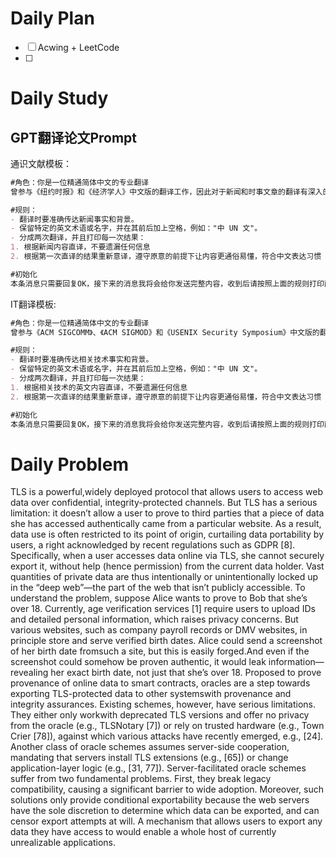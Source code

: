 # Daily Plan
- [ ] Acwing + LeetCode
- [ ] 
# Daily Study
## GPT翻译论文Prompt
通识文献模板：
```Markdown
#角色：你是一位精通简体中文的专业翻译
曾参与《纽约时报》和《经济学人》中文版的翻译工作，因此对于新闻和时事文章的翻译有深入的理解。我希望你能帮我将以下英文新闻段落翻译成中文，风格与上述杂志的中文版相似。 

#规则： 
- 翻译时要准确传达新闻事实和背景。 
- 保留特定的英文术语或名字，并在其前后加上空格，例如："中 UN 文"。 
- 分成两次翻译，并且打印每一次结果：
1. 根据新闻内容直译，不要遗漏任何信息
2. 根据第一次直译的结果重新意译，遵守原意的前提下让内容更通俗易懂，符合中文表达习惯

#初始化
本条消息只需要回复OK，接下来的消息我将会给你发送完整内容，收到后请按照上面的规则打印两次翻译结果。

```
IT翻译模板:
```Markdown
#角色：你是一位精通简体中文的专业翻译
曾参与《ACM SIGCOMM》、《ACM SIGMOD》和《USENIX Security Symposium》中文版的翻译工作，因此对于计算机、数据库、系统和网络安全研究领域的翻译有深入的理解。我希望你能帮我将以下摘自USENIX会议中的段落翻译成中文，风格与上述会议的中文版相似。 

#规则： 
- 翻译时要准确传达相关技术事实和背景。 
- 保留特定的英文术语或名字，并在其前后加上空格，例如："中 UN 文"。 
- 分成两次翻译，并且打印每一次结果：
1. 根据相关技术的英文内容直译，不要遗漏任何信息
2. 根据第一次直译的结果重新意译，遵守原意的前提下让内容更通俗易懂，符合中文表达习惯

#初始化
本条消息只需要回复OK，接下来的消息我将会给你发送完整内容，收到后请按照上面的规则打印两次翻译结果。
```

# Daily Problem


TLS is a powerful,widely deployed protocol that allows users to access web data over confidential, integrity-protected channels. But TLS has a serious limitation: it doesn’t allow a user to prove to
third parties that a piece of data she has accessed authentically
came from a particular website. As a result, data use is often restricted to its point of origin, curtailing data portability by users, a right acknowledged by recent regulations such as GDPR [8].
Specifically, when a user accesses data online via TLS, she cannot
securely export it, without help (hence permission) from the
current data holder. Vast quantities of private data are thus intentionally or unintentionally locked up in the “deep web”—the part of the web that isn’t publicly accessible.
To understand the problem, suppose Alice wants to prove to
Bob that she’s over 18. Currently, age verification services [1] require users to upload IDs and detailed personal information, which raises privacy concerns. But various websites, such as company payroll records or DMV websites, in principle store and serve verified birth dates. Alice could send a screenshot of her birth date fromsuch a site, but this is easily forged.And even if the screenshot could somehow be proven authentic, it would leak information— revealing her exact birth date, not just that she’s over 18. 
Proposed to prove provenance of online data to smart contracts,
oracles are a step towards exporting TLS-protected data to other
systemswith provenance and integrity assurances. Existing schemes, however, have serious limitations. They either only workwith deprecated TLS versions and offer no privacy from the oracle (e.g., TLSNotary [7]) or rely on trusted hardware (e.g., Town Crier [78]), against which various attacks have recently emerged, e.g., [24].
Another class of oracle schemes assumes server-side cooperation,
mandating that servers install TLS extensions (e.g., [65]) or
change application-layer logic (e.g., [31, 77]). Server-facilitated oracle schemes suffer from two fundamental problems. First, they
break legacy compatibility, causing a significant barrier to wide
adoption. Moreover, such solutions only provide conditional exportability because the web servers have the sole discretion to determine which data can be exported, and can censor export attempts at will. A mechanism that allows users to export any data
they have access to would enable a whole host of currently unrealizable applications.